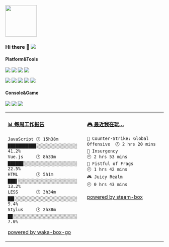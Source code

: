 <img src="https://github.com/journey-ad/journey-ad/blob/master/crino.gif" width="100">

### Hi there 👋 ![](https://visitor-badge.laobi.icu/badge?page_id=journey-ad.readme)

#### Platform&Tools
[![](https://img.shields.io/badge/OS-Arch%20Linux-33aadd?style=flat-square&logo=Arch-linux&logoColor=ffffff)](https://www.archlinux.org/)
[![](https://img.shields.io/badge/macOS-Hackintosh-292e33?style=flat-square&logo=Apple)](https://www.tonymacx86.com/)
[![](https://img.shields.io/badge/Windows-10-2376bc?style=flat-square&logo=windows)](https://www.microsoft.com/windows/get-windows-10)
[![](https://img.shields.io/badge/IDE-Visual%20Studio%20Code-blue?style=flat-square&logo=Visual-Studio-Code)](https://code.visualstudio.com/)

[![](https://img.shields.io/badge/-Vue.js-4fc08d?style=flat-square&logo=vue.js&logoColor=ffffff)](https://vuejs.org/)
[![](https://img.shields.io/badge/-React-61dafb?style=flat-square&logo=react&logoColor=ffffff)](https://reactjs.org/)
[![](https://img.shields.io/badge/-Node.js-43853d?style=flat-square&logo=node.js&logoColor=ffffff)](https://nodejs.org/)
[![](https://img.shields.io/badge/-Docker-2496ED?style=flat-square&logo=Docker&logoColor=ffffff)](https://www.docker.com/)
[![](https://img.shields.io/badge/-Nginx-269539?style=flat-square&logo=Nginx&logoColor=ffffff)](https://nginx.org/)

#### Console&Game
![](https://img.shields.io/badge/-Nintendo%20Switch-e60012?style=flat-square&logo=Nintendo%20Switch&logoColor=ffffff)
[![](https://img.shields.io/badge/-PlayStation%204-0070d1?style=flat-square&logo=PlayStation&logoColor=ffffff)](https://psnine.com/psnid/journey-ad)
[![](https://img.shields.io/badge/Steam-171a21?style=flat-square&logo=steam&logoColor=ffffff)](https://steamcommunity.com/id/journey_ad)
<table>
<tr>
<td valign="top" width="50%">

<!-- waka-box start -->
#### <a href="https://gist.github.com/a074b1d99d36db5b72c8ef9c1436a074" target="_blank">📊 每周工作报告</a>
```text
JavaScript 🕓 15h38m ███████████░░░░░░░░░░░░░░░░ 41.2%
Vue.js     🕓 8h33m  ██████░░░░░░░░░░░░░░░░░░░░░ 22.5%
HTML       🕓 5h1m   ███▌░░░░░░░░░░░░░░░░░░░░░░░ 13.2%
LESS       🕓 3h34m  ██▌░░░░░░░░░░░░░░░░░░░░░░░░  9.4%
Stylus     🕓 2h38m  █▉░░░░░░░░░░░░░░░░░░░░░░░░░  7.0%
```
<!-- Powered by https://github.com/journey-ad/waka-box-go . -->
<!-- waka-box end -->

[powered by waka-box-go](https://github.com/journey-ad/waka-box-go)

</td>
<td valign="top" width="50%">

<!-- steam-box start -->
#### <a href="https://gist.github.com/62fa160542e61ac240820bc0b02b5632" target="_blank">🎮 最近我在玩…</a>
```text
🔫 Counter-Strike: Global Offensive  🕘 2 hrs 20 mins
🔫 Insurgency                        🕘 2 hrs 53 mins
🔫 Fistful of Frags                  🕘 1 hrs 42 mins
🎮 Juicy Realm                       🕘 0 hrs 43 mins
```
<!-- Powered by https://github.com/YouEclipse/steam-box . -->
<!-- steam-box end -->

[powered by steam-box](https://github.com/journey-ad/steam-box)

</td>
</tr>
</table>

<!--
**journey-ad/journey-ad** is a ✨ _special_ ✨ repository because its `README.md` (this file) appears on your GitHub profile.

Here are some ideas to get you started:

- 🔭 I’m currently working on ...
- 🌱 I’m currently learning ...
- 👯 I’m looking to collaborate on ...
- 🤔 I’m looking for help with ...
- 💬 Ask me about ...
- 📫 How to reach me: ...
- 😄 Pronouns: ...
- ⚡ Fun fact: ...
-->
